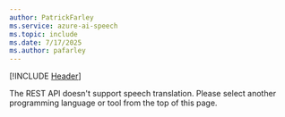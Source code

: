 ```yaml
---
author: PatrickFarley
ms.service: azure-ai-speech
ms.topic: include
ms.date: 7/17/2025
ms.author: pafarley
---
```


[!INCLUDE [Header](../../common/rest.md)]

The REST API doesn't support speech translation. Please select another programming language or tool from the top of this page. 
